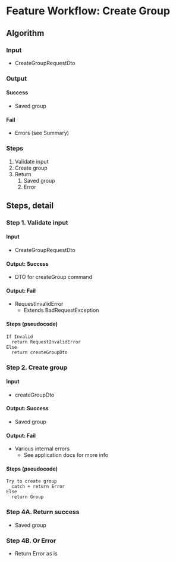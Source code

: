 # Feature Workflow: Create Group

## Algorithm

### Input

- CreateGroupRequestDto

### Output

#### Success

- Saved group

#### Fail

- Errors (see Summary)

### Steps

1. Validate input
2. Create group
3. Return
   1. Saved group
   2. Error

## Steps, detail

### Step 1. Validate input

#### Input

- CreateGroupRequestDto

#### Output: Success

- DTO for createGroup command

#### Output: Fail

- RequestInvalidError
  - Extends BadRequestException

#### Steps (pseudocode)

```
If Invalid
  return RequestInvalidError
Else
  return createGroupDto
```

### Step 2. Create group

#### Input

- createGroupDto

#### Output: Success

- Saved group

#### Output: Fail

- Various internal errors
  - See application docs for more info

#### Steps (pseudocode)

```
Try to create group
  catch + return Error
Else
  return Group
```

### Step 4A. Return success

- Saved group

### Step 4B. Or Error

- Return Error as is
